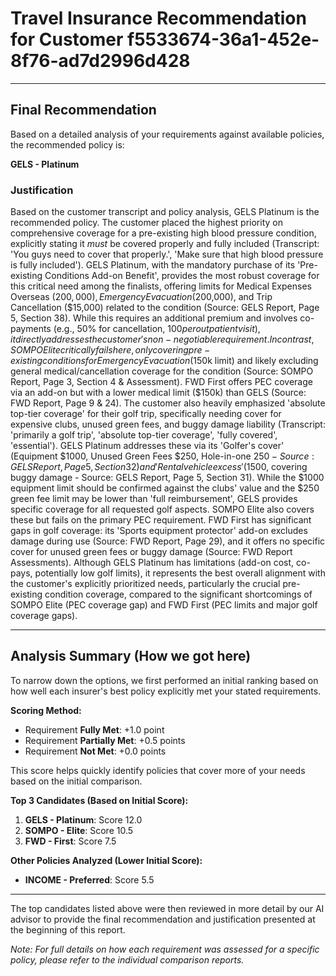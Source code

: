 # Travel Insurance Recommendation for Customer f5533674-36a1-452e-8f76-ad7d2996d428

---

## Final Recommendation
Based on a detailed analysis of your requirements against available policies, the recommended policy is:

**GELS - Platinum**

### Justification
Based on the customer transcript and policy analysis, GELS Platinum is the recommended policy. The customer placed the highest priority on comprehensive coverage for a pre-existing high blood pressure condition, explicitly stating it *must* be covered properly and fully included (Transcript: 'You guys need to cover that properly.', 'Make sure that high blood pressure is fully included'). GELS Platinum, with the mandatory purchase of its 'Pre-existing Conditions Add-on Benefit', provides the most robust coverage for this critical need among the finalists, offering limits for Medical Expenses Overseas ($200,000), Emergency Evacuation ($200,000), and Trip Cancellation ($15,000) related to the condition (Source: GELS Report, Page 5, Section 38). While this requires an additional premium and involves co-payments (e.g., 50% for cancellation, $100 per outpatient visit), it directly addresses the customer's non-negotiable requirement. In contrast, SOMPO Elite critically fails here, only covering pre-existing conditions for Emergency Evacuation ($150k limit) and likely excluding general medical/cancellation coverage for the condition (Source: SOMPO Report, Page 3, Section 4 & Assessment). FWD First offers PEC coverage via an add-on but with a lower medical limit ($150k) than GELS (Source: FWD Report, Page 9 & 24). The customer also heavily emphasized 'absolute top-tier coverage' for their golf trip, specifically needing cover for expensive clubs, unused green fees, and buggy damage liability (Transcript: 'primarily a golf trip', 'absolute top-tier coverage', 'fully covered', 'essential'). GELS Platinum addresses these via its 'Golfer's cover' (Equipment $1000, Unused Green Fees $250, Hole-in-one $250 - Source: GELS Report, Page 5, Section 32) and 'Rental vehicle excess' ($1500, covering buggy damage - Source: GELS Report, Page 5, Section 31). While the $1000 equipment limit should be confirmed against the clubs' value and the $250 green fee limit may be lower than 'full reimbursement', GELS provides specific coverage for all requested golf aspects. SOMPO Elite also covers these but fails on the primary PEC requirement. FWD First has significant gaps in golf coverage: its 'Sports equipment protector' add-on excludes damage during use (Source: FWD Report, Page 29), and it offers no specific cover for unused green fees or buggy damage (Source: FWD Report Assessments). Although GELS Platinum has limitations (add-on cost, co-pays, potentially low golf limits), it represents the best overall alignment with the customer's explicitly prioritized needs, particularly the crucial pre-existing condition coverage, compared to the significant shortcomings of SOMPO Elite (PEC coverage gap) and FWD First (PEC limits and major golf coverage gaps).

---

## Analysis Summary (How we got here)
To narrow down the options, we first performed an initial ranking based on how well each insurer's best policy explicitly met your stated requirements.

**Scoring Method:**
- Requirement **Fully Met**: +1.0 point
- Requirement **Partially Met**: +0.5 points
- Requirement **Not Met**: +0.0 points

This score helps quickly identify policies that cover more of your needs based on the initial comparison.

**Top 3 Candidates (Based on Initial Score):**
1. **GELS - Platinum**: Score 12.0
2. **SOMPO - Elite**: Score 10.5
3. **FWD - First**: Score 7.5

**Other Policies Analyzed (Lower Initial Score):**
- **INCOME - Preferred**: Score 5.5

---

The top candidates listed above were then reviewed in more detail by our AI advisor to provide the final recommendation and justification presented at the beginning of this report.

*Note: For full details on how each requirement was assessed for a specific policy, please refer to the individual comparison reports.*
